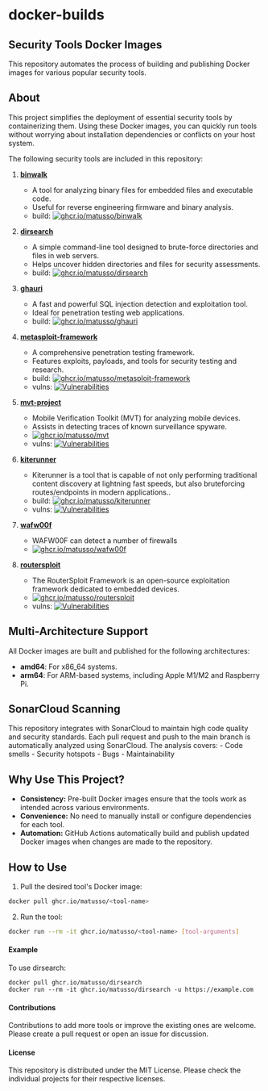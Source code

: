    # docker-builds

   ## Security Tools Docker Images

   This repository automates the process of building and publishing Docker images for various popular security tools.

   ## About

   This project simplifies the deployment of essential security tools by containerizing them. Using these Docker images, you can quickly run tools without worrying about installation dependencies or conflicts on your host system.

   The following security tools are included in this repository:

   1. **[binwalk](https://github.com/ReFirmLabs/binwalk)**  
      - A tool for analyzing binary files for embedded files and executable code.  
      - Useful for reverse engineering firmware and binary analysis.
      - build: [![ghcr.io/matusso/binwalk](https://github.com/matusso/docker-builds/actions/workflows/binwalk.yml/badge.svg)](https://github.com/matusso/docker-builds/actions/workflows/binwalk.yml)

   2. **[dirsearch](https://github.com/maurosoria/dirsearch)**  
      - A simple command-line tool designed to brute-force directories and files in web servers.  
      - Helps uncover hidden directories and files for security assessments.
      - build: [![ghcr.io/matusso/dirsearch](https://github.com/matusso/docker-builds/actions/workflows/dirsearch.yml/badge.svg)](https://github.com/matusso/docker-builds/actions/workflows/dirsearch.yml)

   3. **[ghauri](https://github.com/r0oth3x49/ghauri)**  
      - A fast and powerful SQL injection detection and exploitation tool.  
      - Ideal for penetration testing web applications.
      - build: [![ghcr.io/matusso/ghauri](https://github.com/matusso/docker-builds/actions/workflows/ghauri.yml/badge.svg)](https://github.com/matusso/docker-builds/actions/workflows/ghauri.yml)

   4. **[metasploit-framework](https://github.com/rapid7/metasploit-framework)**  
      - A comprehensive penetration testing framework.  
      - Features exploits, payloads, and tools for security testing and research.
      - build: [![ghcr.io/matusso/metasploit-framework](https://github.com/matusso/docker-builds/actions/workflows/metasploit-framework.yml/badge.svg)](https://github.com/matusso/docker-builds/actions/workflows/metasploit-framework.yml)
      - vulns: [![Vulnerabilities](https://sonarcloud.io/api/project_badges/measure?project=docker-builds%3Ametasploit-framework&metric=vulnerabilities)](https://sonarcloud.io/summary/new_code?id=docker-builds%3Ametasploit-framework)

   5. **[mvt-project](https://github.com/mvt-project/mvt)**  
      - Mobile Verification Toolkit (MVT) for analyzing mobile devices.  
      - Assists in detecting traces of known surveillance spyware.
      - [![ghcr.io/matusso/mvt](https://github.com/matusso/docker-builds/actions/workflows/mvt-project.yml/badge.svg)](https://github.com/matusso/docker-builds/actions/workflows/mvt-project.yml)
      - vulns: [![Vulnerabilities](https://sonarcloud.io/api/project_badges/measure?project=docker-builds%3Amvt-project&metric=vulnerabilities)](https://sonarcloud.io/summary/new_code?id=docker-builds%3Amvt-project)

   6. **[kiterunner](https://github.com/assetnote/kiterunner)**  
      - Kiterunner is a tool that is capable of not only performing traditional content discovery at lightning fast speeds, but also bruteforcing routes/endpoints in modern applications..  
      - build: [![ghcr.io/matusso/kiterunner](https://github.com/matusso/docker-builds/actions/workflows/kiterunner.yml/badge.svg)](https://github.com/matusso/docker-builds/actions/workflows/kiterunner.yml)
      - vulns: [![Vulnerabilities](https://sonarcloud.io/api/project_badges/measure?project=docker-builds%3Akiterunner&metric=vulnerabilities)](https://sonarcloud.io/summary/new_code?id=docker-builds%3Akiterunner)

   7. **[wafw00f](https://github.com/EnableSecurity/wafw00f)**  
      - WAFW00F can detect a number of firewalls  
      - [![ghcr.io/matusso/wafw00f](https://github.com/matusso/docker-builds/actions/workflows/wafw00f.yml/badge.svg)](https://github.com/matusso/docker-builds/actions/workflows/wafw00f.yml)

   8. **[routersploit](https://github.com/threat9/routersploit)**  
      - The RouterSploit Framework is an open-source exploitation framework dedicated to embedded devices.  
      - [![ghcr.io/matusso/routersploit](https://github.com/matusso/docker-builds/actions/workflows/routersploit.yml/badge.svg)](https://github.com/matusso/docker-builds/actions/workflows/routersploit.yml)
      - vulns: [![Vulnerabilities](https://sonarcloud.io/api/project_badges/measure?project=docker-builds%3Aroutersploit&metric=vulnerabilities)](https://sonarcloud.io/summary/new_code?id=docker-builds%3Aroutersploit)

   ## Multi-Architecture Support

   All Docker images are built and published for the following architectures:
   - **amd64**: For x86_64 systems.
   - **arm64**: For ARM-based systems, including Apple M1/M2 and Raspberry Pi.

   ## SonarCloud Scanning

   This repository integrates with SonarCloud to maintain high code quality and security standards.
   Each pull request and push to the main branch is automatically analyzed using SonarCloud.
   The analysis covers:
      - Code smells
      - Security hotspots
      - Bugs
      - Maintainability

   ## Why Use This Project?

   - **Consistency:** Pre-built Docker images ensure that the tools work as intended across various environments.  
   - **Convenience:** No need to manually install or configure dependencies for each tool.  
   - **Automation:** GitHub Actions automatically build and publish updated Docker images when changes are made to the repository.  

   ## How to Use

   1. Pull the desired tool's Docker image:  
   ```bash
   docker pull ghcr.io/matusso/<tool-name>
   ```

   2. Run the tool:
   ```bash
   docker run --rm -it ghcr.io/matusso/<tool-name> [tool-arguments]  
   ```

   #### Example

   To use dirsearch:

   ```
   docker pull ghcr.io/matusso/dirsearch  
   docker run --rm -it ghcr.io/matusso/dirsearch -u https://example.com  
   ```

   #### Contributions

   Contributions to add more tools or improve the existing ones are welcome. Please create a pull request or open an issue for discussion.


   #### License

   This repository is distributed under the MIT License. Please check the individual projects for their respective licenses.